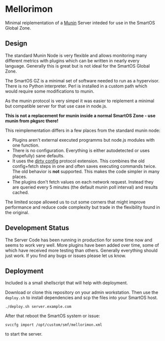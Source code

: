 # Mellorimon

Minimal reiplementation of a [Munin](http://munin-monitoring.org) Server inteded for use in the SmartOS Global Zone.

## Design

The standard Munin Node is very flexible and allows monitoring many different metrics with plugins which can be written in nearly every language.
Generally this is great but is not ideal for the SmartOS Global Zone.

The SmartOS GZ is a minimal set of software needed to run as a hypervisor.
There is no Python interpreter. Perl is installed in a custom path which would require some modifications to munin.

As the munin protocol is very simpel it was easier to reiplement a minimal but compatible server for that use case in node.js.

**This is not a replacement for munin inside a normal SmartOS Zone - use munin from pkgsrc there!**

This reimplementation differs in a few places from the standard munin node:

- Plugins aren't external executed programms but node.js modules with one function.
- There is no configuration. Everything is either autodetected or uses (hopefully) sane defaults.
- It uses the [dirty config](http://munin-monitoring.org/wiki/protocol-dirty-config) protocol extension. This combines the old config+fetch steps in one and often saves executing commands twice. The old behavior is **not** supported. This makes the code simpler in many places.
- The plugins don't fetch values on each network request. Instead they are queried every 5 minutes (the default munin poll interval) and results cached.

The limited scope allowed us to cut some corners that might improve performance and reduce code complexity but trade in the flexibility found in the original.


## Development Status

The Server Code has been running in production for some time now and seems to work very well.
More plugins have been added over time, some of which have received more testing than others.
Generally everything should just work.
If you find any bugs or issues please let us know.

## Deployment

Included is a small shellscript that will help with deployment.

Download or clone this repository on your admin workstation.
Then use the <code>deploy.sh</code> to install dependencies and scp the files into your SmartOS host.

	./deploy.sh server.example.com

After that reboot the SmartOS system or issue:

	svccfg import /opt/custom/smf/mellorimon.xml

to start the server.

